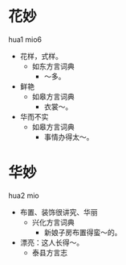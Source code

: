 # 花妙
hua1 mio6
+ 花样，式样。
  * 如东方言词典
    - ～多。
+ 鲜艳
  * 如皋方言词典
    - 衣裳～。
+ 华而不实
  * 如皋方言词典
    - 事情办得太～。

# 华妙
hua2 mio
+ 布置、装饰很讲究、华丽
  * 兴化方言词典
    - 新娘子房布置得蛮～的。
+ 漂亮：这人长得～。
  * 泰县方言志
